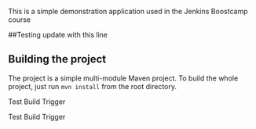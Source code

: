 This is a simple demonstration application used in the Jenkins Boostcamp course

##Testing update with this line


## Building the project

The project is a simple multi-module Maven project. To build the whole project, just run `mvn install` from the root directory.

Test Build Trigger

Test Build Trigger
